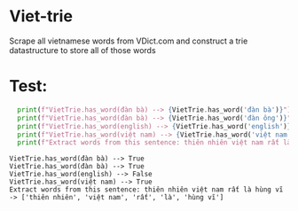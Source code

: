 # Viet-trie
Scrape all vietnamese words from VDict.com and construct a trie datastructure to store all of those words

# Test:
```python
  print(f"VietTrie.has_word(đàn bà) --> {VietTrie.has_word('đàn bà')}")
  print(f"VietTrie.has_word(đàn bà) --> {VietTrie.has_word('đàn ông')}")
  print(f"VietTrie.has_word(english) --> {VietTrie.has_word('english')}")
  print(f"VietTrie.has_word(việt nam) --> {VietTrie.has_word('việt nam')}")
  print(f"Extract words from this sentence: thiên nhiên việt nam rất là hùng vĩ -> {VietTrie.extract_words('thiên nhiên việt nam rất là hùng vĩ')}")
```

```
VietTrie.has_word(đàn bà) --> True
VietTrie.has_word(đàn bà) --> True
VietTrie.has_word(english) --> False
VietTrie.has_word(việt nam) --> True
Extract words from this sentence: thiên nhiên việt nam rất là hùng vĩ -> ['thiên nhiên', 'việt nam', 'rất', 'là', 'hùng vĩ']
```